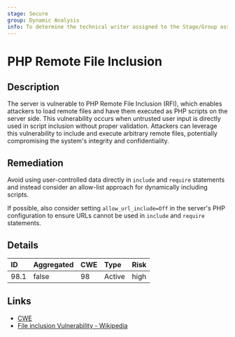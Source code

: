 ```yaml
---
stage: Secure
group: Dynamic Analysis
info: To determine the technical writer assigned to the Stage/Group associated with this page, see https://about.gitlab.com/handbook/product/ux/technical-writing/#assignments
---
```


# PHP Remote File Inclusion

## Description

The server is vulnerable to PHP Remote File Inclusion (RFI), which enables attackers to load
remote files and have them executed as PHP scripts on the server side. This vulnerability occurs
when untrusted user input is directly used in script inclusion without proper validation. Attackers
can leverage this vulnerability to include and execute arbitrary remote files, potentially
compromising the system's integrity and confidentiality.

## Remediation

Avoid using user-controlled data directly in `include` and `require` statements and instead consider
an allow-list approach for dynamically including scripts.

If possible, also consider setting `allow_url_include=Off` in the server's PHP configuration to
ensure URLs cannot be used in `include` and `require` statements.

## Details

| ID | Aggregated | CWE | Type | Risk |
|:---|:--------|:--------|:--------|:--------|
| 98.1 | false | 98 | Active | high |

## Links

- [CWE](https://cwe.mitre.org/data/definitions/98.html)
- [File inclusion Vulnerability - Wikipedia](https://en.wikipedia.org/wiki/File_inclusion_vulnerability)
